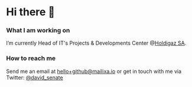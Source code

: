 # Hi there 👋

### What I am working on
I’m currently Head of IT's Projects & Developments Center @[Holdigaz SA](https://www.holdigaz.ch).

### How to reach me
Send me an email at hello+github@mailixa.io or get in touch with me via Twitter: [@david_senate](https://twitter.com/david_senate)

<!--
**DaveLeonard/DaveLeonard** is a ✨ _special_ ✨ repository because its `README.md` (this file) appears on your GitHub profile.

Here are some ideas to get you started:

- 🔭 I’m currently working on ...
- 🌱 I’m currently learning ...
- 👯 I’m looking to collaborate on ...
- 🤔 I’m looking for help with ...
- 💬 Ask me about ...
- 📫 How to reach me: ...
- 😄 Pronouns: ...
- ⚡ Fun fact: ...
-->
